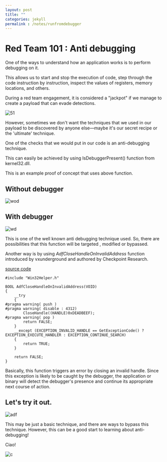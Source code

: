 ```yaml
---
layout: post
title: ""
categories: jekyll
permalink : /notes/runfromdebugger
---
```


# Red Team 101 : Anti debugging

One of the ways to understand how an application works is to perform debugging on it.

This allows us to start and stop the execution of code, step through the code instruction by instruction, inspect the values of registers, memory locations, and others.

During a red team engagement, it is considered a "jackpot" if we manage to create a payload that can evade detections.

![51](/musubi/assets/debugmenot/unatco.gif)

However, sometimes we don't want the techniques that we used in our payload to be discovered by anyone else—maybe it's our secret recipe or the 'ultimate' technique.

One of the checks that we would put in our code is an anti-debugging technique.

This can easily be achieved by using IsDebuggerPresent() function from kernel32.dll.

This is an example proof of concept that uses above function.

## Without debugger

![wod](/musubi/assets/debugmenot/isdbgpresent1.PNG)


## With debugger

![wd](/musubi/assets/debugmenot/isdbgpresent2.PNG)

This is one of the well known anti debugging technique used. So, there are possibilities that this function will be targeted , modified or bypassed.

Another way is by using *AdfCloseHandleOnInvalidAddress* function introduced by vxunderground and authored by Checkpoint Research.

[source code](https://github.com/vxunderground/VX-API/blob/main/VX-API/AdfCloseHandleOnInvalidAddress.cpp)

```
#include "Win32Helper.h"

BOOL AdfCloseHandleOnInvalidAddress(VOID)
{
	__try
	{
#pragma warning( push )
#pragma warning( disable : 4312)
		CloseHandle((HANDLE)0xDEADBEEF);
#pragma warning( pop )
		return FALSE;
	}
	__except (EXCEPTION_INVALID_HANDLE == GetExceptionCode() ? EXCEPTION_EXECUTE_HANDLER : EXCEPTION_CONTINUE_SEARCH)
	{
		return TRUE;
	}

	return FALSE;
}
```

Basically, this function triggers an error by closing an invalid handle. Since this exception is likely to be caught by the debugger, the application or binary will detect the debugger's presence and continue its appropriate next course of action.

## Let's try it out.

![adf](/musubi/assets/debugmenot/final.gif)

This may be just a basic technique, and there are ways to bypass this technique.
However, this can be a good start to learning about anti-debugging!


Ciao!

![c](/musubi/assets/debugmenot/ciao.gif)

